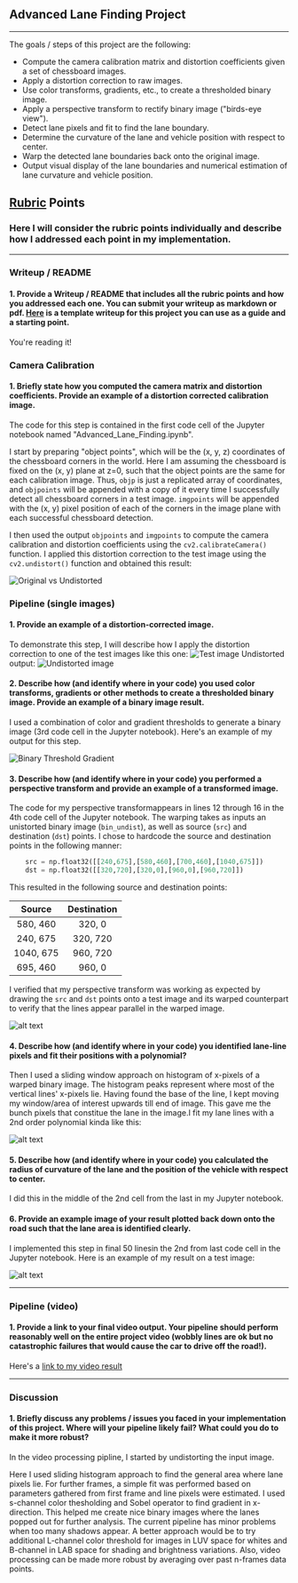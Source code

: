 ## Advanced Lane Finding Project

****

The goals / steps of this project are the following:

* Compute the camera calibration matrix and distortion coefficients given a set of chessboard images.
* Apply a distortion correction to raw images.
* Use color transforms, gradients, etc., to create a thresholded binary image.
* Apply a perspective transform to rectify binary image ("birds-eye view").
* Detect lane pixels and fit to find the lane boundary.
* Determine the curvature of the lane and vehicle position with respect to center.
* Warp the detected lane boundaries back onto the original image.
* Output visual display of the lane boundaries and numerical estimation of lane curvature and vehicle position.

[//]: # (Image References)

[image1]: ./output_images/calibration1_undist.jpg "Undistorted"
[image2]: ./test_images/test1.jpg "Normal Road"
[undist_image2]: ./output_images/test_undist_2.jpg "Road Transformed"
[image3]: ./output_images/test_binthresh_4.jpg "Binary Example"
[image4]: ./output_images/warped_perspective.jpg "Warp Example"
[image5]: ./examples/color_fit_lines.jpg "Fit Visual"
[image6]: ./output_images/overlayed_frame.jpg "Output"
[video1]: ./project_video.mp4 "Video"

## [Rubric](https://review.udacity.com/#!/rubrics/571/view) Points

### Here I will consider the rubric points individually and describe how I addressed each point in my implementation.  

---

### Writeup / README

#### 1. Provide a Writeup / README that includes all the rubric points and how you addressed each one.  You can submit your writeup as markdown or pdf.  [Here](https://github.com/udacity/CarND-Advanced-Lane-Lines/blob/master/writeup_template.md) is a template writeup for this project you can use as a guide and a starting point.  

You're reading it!

### Camera Calibration

#### 1. Briefly state how you computed the camera matrix and distortion coefficients. Provide an example of a distortion corrected calibration image.

The code for this step is contained in the first code cell of the Jupyter notebook named "Advanced_Lane_Finding.ipynb".  

I start by preparing "object points", which will be the (x, y, z) coordinates of the chessboard corners in the world. Here I am assuming the chessboard is fixed on the (x, y) plane at z=0, such that the object points are the same for each calibration image.  Thus, `objp` is just a replicated array of coordinates, and `objpoints` will be appended with a copy of it every time I successfully detect all chessboard corners in a test image.  `imgpoints` will be appended with the (x, y) pixel position of each of the corners in the image plane with each successful chessboard detection.  

I then used the output `objpoints` and `imgpoints` to compute the camera calibration and distortion coefficients using the `cv2.calibrateCamera()` function.  I applied this distortion correction to the test image using the `cv2.undistort()` function and obtained this result: 

![Original vs Undistorted][image1]

### Pipeline (single images)

#### 1. Provide an example of a distortion-corrected image.

To demonstrate this step, I will describe how I apply the distortion correction to one of the test images like this one:
![Test image][image2]
Undistorted output:
![Undistorted image][undist_image2]

#### 2. Describe how (and identify where in your code) you used color transforms, gradients or other methods to create a thresholded binary image.  Provide an example of a binary image result.

I used a combination of color and gradient thresholds to generate a binary image (3rd code cell in the Jupyter notebook).  Here's an example of my output for this step. 

![Binary Threshold Gradient][image3]

#### 3. Describe how (and identify where in your code) you performed a perspective transform and provide an example of a transformed image.

The code for my perspective transformappears in lines 12 through 16 in the 4th code cell of the Jupyter notebook.  The warping takes as inputs an unistorted binary image (`bin_undist`), as well as source (`src`) and destination (`dst`) points.  I chose to hardcode the source and destination points in the following manner:

```python
    src = np.float32([[240,675],[580,460],[700,460],[1040,675]])
    dst = np.float32([[320,720],[320,0],[960,0],[960,720]])
```

This resulted in the following source and destination points:

| Source        | Destination   | 
|:-------------:|:-------------:| 
| 580, 460      | 320, 0        | 
| 240, 675      | 320, 720      |
| 1040, 675     | 960, 720      |
| 695, 460      | 960, 0        |

I verified that my perspective transform was working as expected by drawing the `src` and `dst` points onto a test image and its warped counterpart to verify that the lines appear parallel in the warped image.

![alt text][image4]

#### 4. Describe how (and identify where in your code) you identified lane-line pixels and fit their positions with a polynomial?

Then I used a sliding window approach on histogram of x-pixels of a warped binary image. The histogram peaks represent where most of the vertical lines' x-pixels lie. Having found the base of the line, I kept moving my window/area of interest upwards till end of image. This gave me the bunch pixels that constitue the lane in the image.I fit my lane lines with a 2nd order polynomial kinda like this:

![alt text][image5]

#### 5. Describe how (and identify where in your code) you calculated the radius of curvature of the lane and the position of the vehicle with respect to center.

I did this in the middle of the 2nd cell from the last in my Jupyter notebook.

#### 6. Provide an example image of your result plotted back down onto the road such that the lane area is identified clearly.

I implemented this step in final 50 linesin the 2nd from last code cell in the Jupyter notebook.  Here is an example of my result on a test image:

![alt text][image6]

---

### Pipeline (video)

#### 1. Provide a link to your final video output.  Your pipeline should perform reasonably well on the entire project video (wobbly lines are ok but no catastrophic failures that would cause the car to drive off the road!).

Here's a [link to my video result](./output_video/project_video_overlayed.mp4)

---

### Discussion

#### 1. Briefly discuss any problems / issues you faced in your implementation of this project.  Where will your pipeline likely fail?  What could you do to make it more robust?

In the video processing pipline, I started by undistorting the input image.

Here I used sliding histogram approach to find the general area where lane pixels lie. For further frames, a simple fit was performed based on parameters gathered from first frame and line pixels were estimated. I used s-channel color thesholding and Sobel operator to find gradient in x-direction. This helped me create nice binary images where the lanes popped out for further analysis. The current pipeline has minor problems when too many shadows appear. A better approach would be to try additional L-channel color threshold for images in LUV space for whites and B-channel in LAB space for shading and brightness variations.  Also, video processing can be made more robust by averaging over past n-frames data points.
